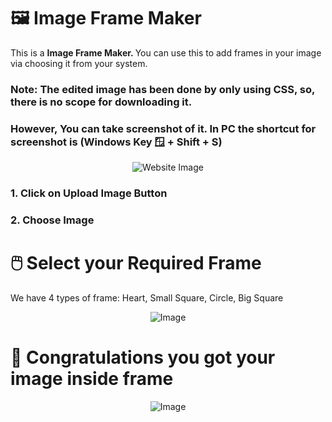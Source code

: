 # 🖼️ Image Frame Maker

<p>
  This is a <strong>Image Frame Maker. </strong>You can use this to add frames in your image via choosing it from your system.
</p>

<h3><strong>Note: The edited image has been done by only using CSS, so, there is no scope for downloading it. </strong></h3>

<h3>However, You can take screenshot of it. In PC the shortcut for screenshot is <strong>(Windows Key 🪟 + Shift + S)</strong></h3>

<p align="center">
  <img src="https://i.ibb.co/R2f6hLm/Screenshot-2023-03-24-144657.png" alt="Website Image">
</p>

<h3>1. Click on <strong>Upload Image</strong> Button</h3>
<h3>2. Choose Image</h3>

# 🖱️ Select your Required Frame

<p>
  We have 4 types of frame: Heart, Small Square, Circle, Big Square
</p>

<p align="center">
  <img src="https://i.ibb.co/G70LXZL/Screenshot-2023-03-24-151041.png" alt="Image">
</p>

# 🥳 Congratulations you got your image inside frame

<p align="center">
  <img src="https://i.ibb.co/ZVTMZXY/Screenshot-2023-03-24-151752.png" alt="Image">
</p>
